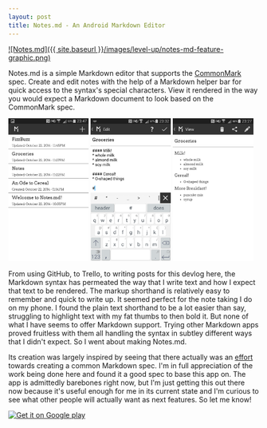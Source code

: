 ```yaml
---
layout: post
title: Notes.md - An Android Markdown Editor
---
```


[![Notes.md]({{ site.baseurl }}/images/level-up/notes-md-feature-graphic.png)](https://play.google.com/store/apps/details?id=com.jonuy.notesmd)

Notes.md is a simple Markdown editor that supports the [CommonMark](http://commonmark.org) spec. Create and edit notes with the help of a Markdown helper bar for quick access to the syntax's special characters. View it rendered in the way you would expect a Markdown document to look based on the CommonMark spec.

<img src="/images/notes-md/store-screenshot-00.png" alt="Main Screen" style="width:32%">
<img src="/images/notes-md/store-screenshot-01.png" alt="Level Up Popup" style="width:32%">
<img src="/images/notes-md/store-screenshot-02.png" alt="Baby Sleeper" style="width:32%">

From using GitHub, to Trello, to writing posts for this devlog here, the Markdown syntax has permeated the way that I write text and how I expect that text to be rendered. The markup shorthand is relatively easy to remember and quick to write up. It seemed perfect for the note taking I do on my phone. I found the plain text shorthand to be a lot easier than say, struggling to highlight text with my fat thumbs to then bold it. But none of what I have seems to offer Markdown support. Trying other Markdown apps proved fruitless with them all handling the syntax in subtley different ways that I didn't expect. So I went about making Notes.md.

Its creation was largely inspired by seeing that there actually was an [effort](http://blog.codinghorror.com/standard-flavored-markdown/) towards creating a common Markdown spec. I'm in full appreciation of the work being done here and found it a good spec to base this app on. The app is admittedly barebones right now, but I'm just getting this out there now because it's useful enough for me in its current state and I'm curious to see what other people will actually want as next features. So let me know!

[![Get it on Google play](http://developer.android.com/images/brand/en_generic_rgb_wo_60.png)](https://play.google.com/store/apps/details?id=com.jonuy.notesmd)